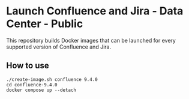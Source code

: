 # Launch Confluence and Jira - Data Center - Public

This repository builds Docker images that can be launched for every supported version of Confluence and Jira.

## How to use

```
./create-image.sh confluence 9.4.0
cd confluence-9.4.0
docker compose up --detach
```


